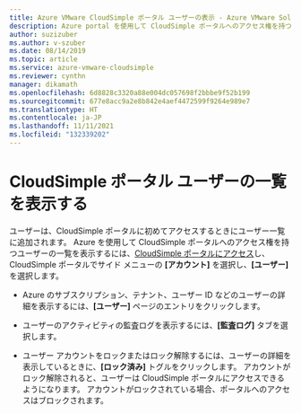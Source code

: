 ```yaml
---
title: Azure VMware CloudSimple ポータル ユーザーの表示 - Azure VMware Solution by CloudSimple
description: Azure portal を使用して CloudSimple ポータルへのアクセス権を持つユーザーの一覧を表示する方法について説明します。
author: suzizuber
ms.author: v-szuber
ms.date: 08/14/2019
ms.topic: article
ms.service: azure-vmware-cloudsimple
ms.reviewer: cynthn
manager: dikamath
ms.openlocfilehash: 6d8828c3320a88e004dc057698f2bbbe9f52b199
ms.sourcegitcommit: 677e8acc9a2e8b842e4aef4472599f9264e989e7
ms.translationtype: HT
ms.contentlocale: ja-JP
ms.lasthandoff: 11/11/2021
ms.locfileid: "132339202"
---
```

# <a name="view-the-list-of-cloudsimple-portal-users"></a>CloudSimple ポータル ユーザーの一覧を表示する

ユーザーは、CloudSimple ポータルに初めてアクセスするときにユーザー一覧に追加されます。 Azure を使用して CloudSimple ポータルへのアクセス権を持つユーザーの一覧を表示するには、[CloudSimple ポータルにアクセス](access-cloudsimple-portal.md)し、CloudSimple ポータルでサイド メニューの **[アカウント]** を選択し、**[ユーザー]** を選択します。

* Azure のサブスクリプション、テナント、ユーザー ID などのユーザーの詳細を表示するには、**[ユーザー]** ページのエントリをクリックします。

* ユーザーのアクティビティの監査ログを表示するには、**[監査ログ]** タブを選択します。
* ユーザー アカウントをロックまたはロック解除するには、ユーザーの詳細を表示しているときに、**[ロック済み]** トグルをクリックします。 アカウントがロック解除されると、ユーザーは CloudSimple ポータルにアクセスできるようになります。 アカウントがロックされている場合、ポータルへのアクセスはブロックされます。

